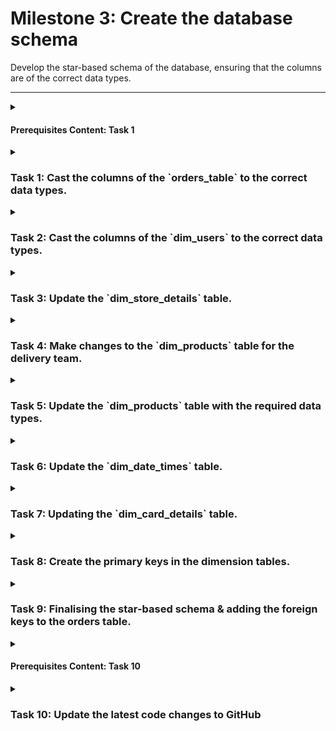 # Milestone 3: Create the database schema

Develop the star-based schema of the database, ensuring that the columns are of the correct data types.

---

<details>
<summary><h4>Prerequisites Content: Task 1</h4></summary>

`1. What is SQL?` `2. SQL Setup` `3. SQL Tools Setup` `4. SQL Commands` `5. SQL Best Practices` `6. SELECT and Sorting` `7. The WHERE Clause` `8. CRUD Creating Tables` `9. CRUD Altering Tables` `10. SQL JOINs` `11. SQL JOIN Types` `12. SQL Common Aggregations`

</details>

<details>
<summary><h3>Task 1: Cast the columns of the `orders_table` to the correct data types.</h3></summary>

Change the data types to correspond to those seen in the table below.
<pre>
+------------------+--------------------+--------------------+
|   orders_table   | current data type  | required data type |
+------------------+--------------------+--------------------+
| date_uuid        | TEXT               | UUID               |
| user_uuid        | TEXT               | UUID               |
| card_number      | TEXT               | VARCHAR(?)         |
| store_code       | TEXT               | VARCHAR(?)         |
| product_code     | TEXT               | VARCHAR(?)         |
| product_quantity | BIGINT             | SMALLINT           |
+------------------+--------------------+--------------------+
</pre>

The `?` in `VARCHAR` should be replaced with an integer representing the maximum length of the values in that column.

</details>

<details>
<summary><h3>Task 2: Cast the columns of the `dim_users` to the correct data types.</h3></summary>

The column required to be changed in the users table are as follows:
<pre>
+----------------+--------------------+--------------------+
| dim_users      | current data type  | required data type |
+----------------+--------------------+--------------------+
| first_name     | TEXT               | VARCHAR(255)       |
| last_name      | TEXT               | VARCHAR(255)       |
| date_of_birth  | TEXT               | DATE               |
| country_code   | TEXT               | VARCHAR(?)         |
| user_uuid      | TEXT               | UUID               |
| join_date      | TEXT               | DATE               |
+----------------+--------------------+--------------------+
</pre>

</details>

<details>
<summary><h3>Task 3: Update the `dim_store_details` table.</h3></summary>

There are two latitude columns in the store details table.
Using SQL, merge one of the columns into the other so you have one `latitude` column.

Then set the data types for each column as shown below:
<pre>
+---------------------+-------------------+------------------------+
| store_details_table | current data type |   required data type   |
+---------------------+-------------------+------------------------+
| longitude           | TEXT              | NUMERIC                |
| locality            | TEXT              | VARCHAR(255)           |
| store_code          | TEXT              | VARCHAR(?)             |
| staff_numbers       | TEXT              | SMALLINT               |
| opening_date        | TEXT              | DATE                   |
| store_type          | TEXT              | VARCHAR(255) NULLABLE  |
| latitude            | TEXT              | NUMERIC                |
| country_code        | TEXT              | VARCHAR(?)             |
| continent           | TEXT              | VARCHAR(255)           |
+---------------------+-------------------+------------------------+
</pre>

There is a row that represents the business's website change the location column values from `N/A` to `NULL`.

</details>

<details>
<summary><h3>Task 4: Make changes to the `dim_products` table for the delivery team.</h3></summary>

You will need to do some work on the `products` table before casting the data types correctly.

The `product_price` column has a `£` character which you need to remove using SQL.

The team that handles the deliveries would like a new human-readable column added for the weight so they can quickly make decisions on delivery weights.

Add a new column `weight_class` which will contain human-readable values based on the weight range of the product.
<pre>
+--------------------------+-------------------+
| weight_class VARCHAR(?)  | weight range(kg)  |
+--------------------------+-------------------+
| Light                    | < 2               |
| Mid_Sized                | >= 2 - < 40       |
| Heavy                    | >= 40 - < 140     |
| Truck_Required           | => 140            |
+----------------------------+-----------------+
</pre>

</details>

<details>
<summary><h3>Task 5: Update the `dim_products` table with the required data types.</h3></summary>

After all the columns are created and cleaned, change the data types of the `products` table.

You will want to rename the `removed` column to `still_available` before changing its data type.

Make the changes to the columns to cast them to the following data types:
<pre>
+-----------------+--------------------+--------------------+
|  dim_products   | current data type  | required data type |
+-----------------+--------------------+--------------------+
| product_price   | TEXT               | NUMERIC            |
| weight          | TEXT               | NUMERIC            |
| EAN             | TEXT               | VARCHAR(?)         |
| product_code    | TEXT               | VARCHAR(?)         |
| date_added      | TEXT               | DATE               |
| uuid            | TEXT               | UUID               |
| still_available | TEXT               | BOOL               |
| weight_class    | TEXT               | VARCHAR(?)         |
+-----------------+--------------------+--------------------+
</pre>

</details>

<details>
<summary><h3>Task 6: Update the `dim_date_times` table.</h3></summary>

Now update the date table with the correct types:
<pre>
+-----------------+-------------------+--------------------+
| dim_date_times  | current data type | required data type |
+-----------------+-------------------+--------------------+
| month           | TEXT              | VARCHAR(?)         |
| year            | TEXT              | VARCHAR(?)         |
| day             | TEXT              | VARCHAR(?)         |
| time_period     | TEXT              | VARCHAR(?)         |
| date_uuid       | TEXT              | UUID               |
+-----------------+-------------------+--------------------+
</pre>

</details>

<details>
<summary><h3>Task 7: Updating the `dim_card_details` table.</h3></summary>

Now we need to update the last table for the card details.

Make the associated changes after finding out what the lengths of each variable should be:
<pre>
+------------------------+-------------------+--------------------+
|    dim_card_details    | current data type | required data type |
+------------------------+-------------------+--------------------+
| card_number            | TEXT              | VARCHAR(?)         |
| expiry_date            | TEXT              | VARCHAR(?)         |
| date_payment_confirmed | TEXT              | DATE               |
+------------------------+-------------------+--------------------+
</pre>

</details>

<details>
<summary><h3>Task 8: Create the primary keys in the dimension tables.</h3></summary>

Now that the tables have the appropriate data types we can begin adding the primary keys to each of the tables prefixed with `dim`.

Each table will serve the `orders_table` which will be the single source of truth for our orders.

Check the column header of the `orders_table` you will see all but one of the columns exist in one of our tables prefixed with `dim`.

We need to update the columns in the `dim` tables with a primary key that matches the same column in the `orders_table`.

Using SQL, update the respective columns as primary key columns.

</details>

<details>
<summary><h3>Task 9: Finalising the star-based schema & adding the foreign keys to the orders table.</h3></summary>

With the primary keys created in the tables prefixed with `dim` we can now create the foreign keys in the `orders_table` to reference the primary keys in the other tables.

Use SQL to create those foreign key constraints that reference the primary keys of the other table.

This makes the star-based database schema complete.

</details>

<details>
<summary><h4>Prerequisites Content: Task 10</h4></summary>

`1. Operating Systems` `2. What is the command line` `3. File Navigation & File Paths` `4. Git and Version Control` `5. Commits and Branches` `6. What is Github?` `7. Github README files`

</details>

<details>
<summary><h3>Task 10: Update the latest code changes to GitHub</h3></summary>

Update your GitHub repository with the latest code changes from your local project. Start by staging your modifications and creating a commit. Then, push the changes to your GitHub repository.

Additionally, document your progress by adding to your GitHub `README` file.
You can refer to the relevant lesson in the prerequisites for this task for more information.

At minimum, your `README` file should contain the following information:
  - Project Title
  - Table of Contents, if the `README` file is long
  - A description of the project: what it does, the aim of the project, and what you learned
  - Installation instructions
  - Usage instructions
  - File structure of the project
  - License information

You don't have to write all of this at once, but make sure to update your `README` file as you go along, so that you don't forget to add anything.

</details>


